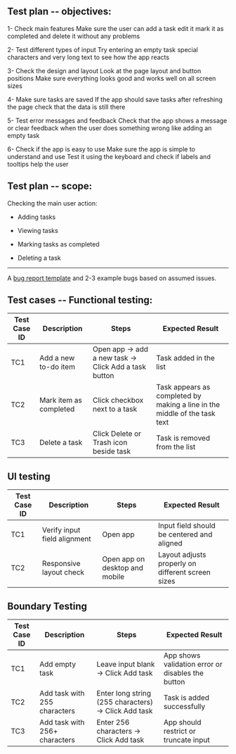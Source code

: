 ## Test plan -- objectives:

1- Check main features
Make sure the user can add a task edit it mark it as completed and delete it without any problems

2- Test different types of input
Try entering an empty task special characters and very long text to see how the app reacts

3- Check the design and layout
Look at the page layout and button positions
Make sure everything looks good and works well on all screen sizes

4- Make sure tasks are saved
If the app should save tasks after refreshing the page check that the data is still there

5- Test error messages and feedback
Check that the app shows a message or clear feedback when the user does something wrong like adding an empty task

6- Check if the app is easy to use
Make sure the app is simple to understand and use
Test it using the keyboard and check if labels and tooltips help the user


## Test plan -- scope: 

Checking the main user action: 

- Adding tasks

- Viewing tasks

- Marking tasks as completed

- Deleting a task

--------------------------------------------------------------------------------------------------------------

A [bug report template](https://docs.google.com/spreadsheets/d/1PUR7lzE0O6wXOml7V2Kpl07oylX1K8hmaMT3U3t3A3I/edit?usp=sharing) and 2-3 example bugs based on assumed issues.


## Test cases -- Functional testing:

| Test Case ID | Description            | Steps                                    | Expected Result                                                           |
| ------------ | ---------------------- | ---------------------------------------- | ------------------------------------------------------------------------- |
| TC1          | Add a new to-do item   | Open app → add a new task → Click Add a task button     | Task added in the list                                                  |
| TC2          | Mark item as completed | Click checkbox next to a task            | Task appears as completed by making a line in the middle of the task text |
| TC3          | Delete a task          | Click Delete or Trash icon beside task | Task is removed from the list                                             |


## UI testing

| Test Case ID | Description                  | Steps                            | Expected Result                                   |
| ------------ | ---------------------------- | -------------------------------- | ------------------------------------------------- |
| TC1          | Verify input field alignment | Open app                         | Input field should be centered and aligned        |
| TC2          | Responsive layout check      | Open app on desktop and mobile   | Layout adjusts properly on different screen sizes |



## Boundary Testing

| Test Case ID | Description                   | Steps                                            | Expected Result                                   |
| ------------ | ----------------------------- | ------------------------------------------------ | ------------------------------------------------- |
| TC1          | Add empty task                | Leave input blank → Click Add task               | App shows validation error or disables the button |
| TC2          | Add task with 255 characters  | Enter long string (255 characters) → Click Add task | Task is added successfully                        |
| TC3          | Add task with 256+ characters | Enter 256 characters → Click Add task               | App should restrict or truncate input             |

